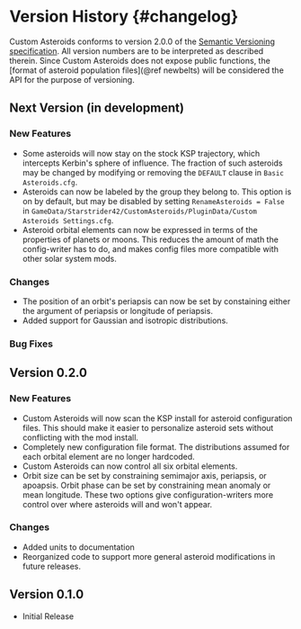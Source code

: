 Version History                         {#changelog}
============

Custom Asteroids conforms to version 2.0.0 of the [Semantic Versioning specification](http://semver.org/spec/v2.0.0.html). 
All version numbers are to be interpreted as described therein. Since Custom Asteroids does not expose public functions, the [format of asteroid population files](@ref newbelts) will be considered the API for the purpose of versioning.

Next Version (in development)
------------

### New Features 

* Some asteroids will now stay on the stock KSP trajectory, which intercepts Kerbin's sphere of influence. The fraction of such asteroids may be changed by modifying or removing the `DEFAULT` clause in `Basic Asteroids.cfg`.
* Asteroids can now be labeled by the group they belong to. This option is on by default, but may be disabled by setting `RenameAsteroids = False` in `GameData/Starstrider42/CustomAsteroids/PluginData/Custom Asteroids Settings.cfg`.
* Asteroid orbital elements can now be expressed in terms of the properties of planets or moons. This reduces the amount of math the config-writer has to do, and makes config files more compatible with other solar system mods.

### Changes 

* The position of an orbit's periapsis can now be set by constaining either the argument of periapsis or longitude of periapsis.
* Added support for Gaussian and isotropic distributions.

### Bug Fixes 

Version 0.2.0
------------

### New Features 

* Custom Asteroids will now scan the KSP install for asteroid configuration files. This should make it easier to personalize asteroid sets without conflicting with the mod install.
* Completely new configuration file format. The distributions assumed for each orbital element are no longer hardcoded.
* Custom Asteroids can now control all six orbital elements.
* Orbit size can be set by constraining semimajor axis, periapsis, or apoapsis. Orbit phase can be set by constraining mean anomaly or mean longitude. These two options give configuration-writers more control over where asteroids will and won't appear.

### Changes 

* Added units to documentation
* Reorganized code to support more general asteroid modifications in future releases.

Version 0.1.0
------------
* Initial Release

